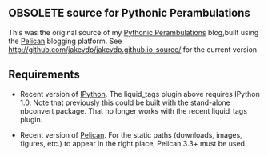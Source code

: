 OBSOLETE source for Pythonic Perambulations
-------------------------------------------

This was the original source of my [Pythonic Perambulations](http://jakevdp.github.io)
blog,built using the [Pelican](http://blog.getpelican.com/) blogging platform.
See http://github.com/jakevdp/jakevdp.github.io-source/ for the current version

Requirements
------------

- Recent version of [IPython](http://github.com/ipython/ipython).  The
  liquid_tags plugin above requires IPython 1.0.  Note that previously
  this could be built with the stand-alone nbconvert package.  That
  no longer works with the recent liquid_tags plugin.

- Recent version of [Pelican](http://github.com/getpelican/pelican).  For
  the static paths (downloads, images, figures, etc.) to appear in the right
  place, Pelican 3.3+ must be used.
